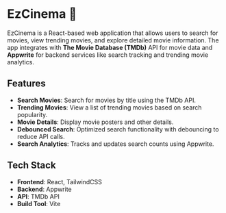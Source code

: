 # EzCinema 🎥

EzCinema is a React-based web application that allows users to search for movies, view trending movies, and explore
detailed movie information. The app integrates with **The Movie Database (TMDb)** API for movie data and **Appwrite**
for backend services like search tracking and trending movie analytics.

## Features

- **Search Movies**: Search for movies by title using the TMDb API.
- **Trending Movies**: View a list of trending movies based on search popularity.
- **Movie Details**: Display movie posters and other details.
- **Debounced Search**: Optimized search functionality with debouncing to reduce API calls.
- **Search Analytics**: Tracks and updates search counts using Appwrite.

## Tech Stack

- **Frontend**: React, TailwindCSS
- **Backend**: Appwrite
- **API**: TMDb API
- **Build Tool**: Vite
